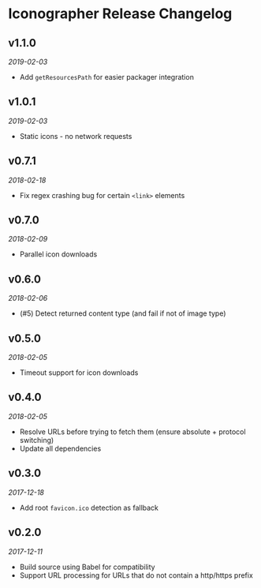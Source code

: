 # Iconographer Release Changelog

## v1.1.0
_2019-02-03_

 * Add `getResourcesPath` for easier packager integration

## **v1.0.1**
_2019-02-03_

 * Static icons - no network requests

## v0.7.1
_2018-02-18_

 * Fix regex crashing bug for certain `<link>` elements

## v0.7.0
_2018-02-09_

 * Parallel icon downloads

## v0.6.0
_2018-02-06_

 * (#5) Detect returned content type (and fail if not of image type)

## v0.5.0
_2018-02-05_

 * Timeout support for icon downloads

## v0.4.0
_2018-02-05_

 * Resolve URLs before trying to fetch them (ensure absolute + protocol switching)
 * Update all dependencies

## v0.3.0
_2017-12-18_

 * Add root `favicon.ico` detection as fallback

## v0.2.0
_2017-12-11_

 * Build source using Babel for compatibility
 * Support URL processing for URLs that do not contain a http/https prefix

